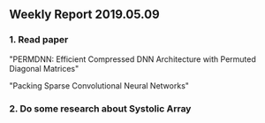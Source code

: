## Weekly Report 2019.05.09



### 1. Read paper

"PERMDNN: Efficient Compressed DNN Architecture with Permuted Diagonal Matrices"

"Packing Sparse Convolutional Neural Networks"



### 2. Do some research about Systolic Array